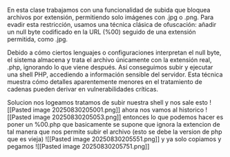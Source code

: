 En esta clase trabajamos con una funcionalidad de subida que bloquea archivos por extensión, permitiendo solo imágenes con .jpg o .png. Para evadir esta restricción, usamos una técnica clásica de ofuscación: añadir un null byte codificado en la URL (%00) seguido de una extensión permitida, como .jpg.

Debido a cómo ciertos lenguajes o configuraciones interpretan el null byte, el sistema almacena y trata el archivo únicamente con la extensión real, .php, ignorando lo que viene después. Así conseguimos subir y ejecutar una shell PHP, accediendo a información sensible del servidor. Esta técnica muestra cómo detalles aparentemente menores en el tratamiento de cadenas pueden derivar en vulnerabilidades críticas.

Solucion
nos logeamos tratamos de subir nuestra shell y nos sale esto
![[Pasted image 20250830205001.png]]
ahora nos vamos al historico
![[Pasted image 20250830205053.png]]
entonces lo que podemos hacer es poner un %00.php que basicamente se supone que ignora la extencion de tal manera que nos permite subir el archivo (esto se debe la version de php que es vieja)
![[Pasted image 20250830205551.png]]
y ya solo copiamos y pegamos
![[Pasted image 20250830205751.png]]
